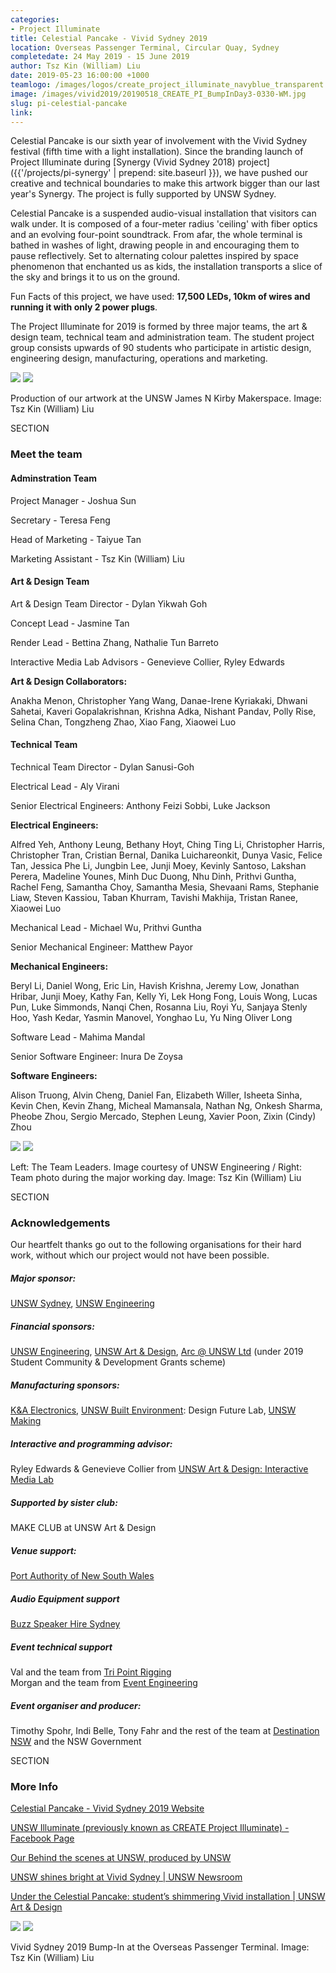 ```yaml
---
categories:
- Project Illuminate
title: Celestial Pancake - Vivid Sydney 2019
location: Overseas Passenger Terminal, Circular Quay, Sydney
completedate: 24 May 2019 - 15 June 2019
author: Tsz Kin (William) Liu
date: 2019-05-23 16:00:00 +1000
teamlogo: /images/logos/create_project_illuminate_navyblue_transparent.png
image: /images/vivid2019/20190518_CREATE_PI_BumpInDay3-0330-WM.jpg
slug: pi-celestial-pancake
link:
---
```

Celestial Pancake is our sixth year of involvement with the Vivid Sydney festival (fifth time with a light installation). Since the branding launch of Project Illuminate during [Synergy (Vivid Sydney 2018) project]({{'/projects/pi-synergy' | prepend: site.baseurl }}), we have pushed our creative and technical boundaries to make this artwork bigger than our last year's Synergy. The project is fully supported by UNSW Sydney.

Celestial Pancake is a suspended audio-visual installation that visitors can walk under. It is composed of a four-meter radius 'ceiling' with fiber optics and an evolving four-point soundtrack. From afar, the whole terminal is bathed in washes of light, drawing people in and encouraging them to pause reflectively. Set to alternating colour palettes inspired by space phenomenon that enchanted us as kids, the installation transports a slice of the sky and brings it to us on the ground.

Fun Facts of this project, we have used: **17,500 LEDs, 10km of wires and running it with only 2 power plugs**.

The Project Illuminate for 2019 is formed by three major teams, the art & design team, technical team and administration team. The student project group consists upwards of 90 students who participate in artistic design, engineering design, manufacturing, operations and marketing.

<img src="/images/vivid2019/20190512_CREATE_PI_JamesNKirby_Makerspace-0047-WM.jpg" class="contentimg">
<img src="/images/vivid2019/20190512_CREATE_PI_JamesNKirby_Makerspace-0117-WM.jpg" class="contentimg">

Production of our artwork at the UNSW James N Kirby Makerspace. Image: Tsz Kin (William) Liu

SECTION

### Meet the team

#### Adminstration Team

Project Manager - Joshua Sun

Secretary - Teresa Feng

Head of Marketing - Taiyue Tan

Marketing Assistant - Tsz Kin (William) Liu

#### Art & Design Team

Art & Design Team Director - Dylan Yikwah Goh

Concept Lead - Jasmine Tan

Render Lead - Bettina Zhang, Nathalie Tun Barreto

Interactive Media Lab Advisors - Genevieve Collier, Ryley Edwards

**Art & Design Collaborators:**

Anakha Menon, Christopher Yang Wang, Danae-Irene Kyriakaki, Dhwani Sahetai, Kaveri Gopalakrishnan, Krishna Adka, Nishant Pandav, Polly Rise, Selina Chan, Tongzheng Zhao, Xiao Fang, Xiaowei Luo

#### Technical Team

Technical Team Director - Dylan Sanusi-Goh

Electrical Lead - Aly Virani

Senior Electrical Engineers: Anthony Feizi Sobbi, Luke Jackson

**Electrical Engineers:**

Alfred Yeh, Anthony Leung, Bethany Hoyt, Ching Ting Li, Christopher Harris, Christopher Tran, Cristian Bernal, Danika Luichareonkit, Dunya Vasic, Felice Tan, Jessica Phe Li, Jungbin Lee, Junji Moey, Kevinly Santoso, Lakshan Perera, Madeline Younes, Minh Duc Duong, Nhu Dinh, Prithvi Guntha, Rachel Feng, Samantha Choy, Samantha Mesia, Shevaani Rams, Stephanie Liaw, Steven Kassiou, Taban Khurram, Tavishi Makhija, Tristan Ranee, Xiaowei Luo

Mechanical Lead - Michael Wu, Prithvi Guntha

Senior Mechanical Engineer: Matthew Payor

**Mechanical Engineers:**

Beryl Li, Daniel Wong, Eric Lin, Havish Krishna, Jeremy Low, Jonathan Hribar, Junji Moey, Kathy Fan, Kelly Yi, Lek Hong Fong, Louis Wong, Lucas Pun, Luke Simmonds, Nanqi Chen, Rosanna Liu, Royi Yu, Sanjaya Stenly Hoo, Yash Kedar, Yasmin Manovel, Yonghao Lu, Yu Ning Oliver Long

Software Lead - Mahima Mandal

Senior Software Engineer: Inura De Zoysa

**Software Engineers:**

Alison Truong, Alvin Cheng, Daniel Fan, Elizabeth Willer, Isheeta Sinha, Kevin Chen, Kevin Zhang, Micheal Mamansala, Nathan Ng, Onkesh Sharma, Pheobe Zhou, Sergio Mercado, Stephen Leung, Xavier Poon, Zixin (Cindy) Zhou

<img src="/images/vivid2019/20190415_UNSWVividInstallationBuild_SCREEN-147.jpg" class="contentimg">
<img src="/images/vivid2019/20190415_CREATE_PI_Tyree-0080-WM.jpg" class="contentimg">

Left: The Team Leaders. Image courtesy of UNSW Engineering / Right: Team photo during the major working day. Image: Tsz Kin (William) Liu

SECTION

### Acknowledgements

Our heartfelt thanks go out to the following organisations for their hard work, without which our project would not have been possible.

<div class="row">
    <div class="col-md">
        <h5>Major sponsor:</h5>
        <p><a href="https://www.unsw.edu.au">UNSW Sydney</a>, <a href="http://engineering.unsw.edu.au/">UNSW Engineering</a></p>
        <h5>Financial sponsors:</h5>
        <p><a href="http://engineering.unsw.edu.au/">UNSW Engineering</a>, <a href="http://artdesign.unsw.edu.au/">UNSW Art & Design</a>, <a href="https://www.arc.unsw.edu.au/">Arc @ UNSW Ltd</a> (under 2019 Student Community & Development Grants scheme)</p>
        <h5>Manufacturing sponsors:</h5>
        <p><a href="https://kandaelectronics.com.au/">K&A Electronics</a>, <a href="https://www.be.unsw.edu.au/">UNSW Built Environment</a>: Design Future Lab, <a href="https://www.making.unsw.edu.au/">UNSW Making</a></p>
        <h5>Interactive and programming advisor:</h5>
        <p>Ryley Edwards & Genevieve Collier from <a href="https://artdesign.unsw.edu.au/campus/interactive-media-lab">UNSW Art & Design: Interactive Media Lab</a></p>
        <h5>Supported by sister club:</h5>
        <p>MAKE CLUB at UNSW Art & Design</p>
    </div>
    <div class="col-md">
        <h5>Venue support:</h5>
        <p><a href="https://www.portauthoritynsw.com.au/">Port Authority of New South Wales</a></p>
        <h5>Audio Equipment support</h5>
        <p><a href="buzzspeakerhiresydney.com.au/">Buzz Speaker Hire Sydney</a></p>
        <h5>Event technical support</h5>
        <p>Val and the team from <a href="http://tripointrigging.com/">Tri Point Rigging</a><br>
        Morgan and the team from <a href="https://www.eventengineering.com.au/">Event Engineering</a></p>
        <h5>Event organiser and producer:</h5>
        <p>Timothy Spohr, Indi Belle, Tony Fahr and the rest of the team at <a href="https://www.destinationnsw.com.au/">Destination NSW</a> and the NSW Government</p>
    </div>
</div>

SECTION

### More Info

[Celestial Pancake - Vivid Sydney 2019 Website](https://www.vividsydney.com/event/light/celestial-pancake)

[UNSW Illuminate (previously known as CREATE Project Illuminate) - Facebook Page](https://www.facebook.com/unsw.illuminate/)

[Our Behind the scenes at UNSW, produced by UNSW](https://www.facebook.com/unsw/videos/616841378821977/)

[UNSW shines bright at Vivid Sydney &#124; UNSW Newsroom](https://newsroom.unsw.edu.au/news/general/unsw-shines-bright-vivid-sydney)

[Under the Celestial Pancake: student’s shimmering Vivid installation &#124; UNSW Art & Design](https://artdesign.unsw.edu.au/whats-on/news/under-celestial-pancake-student%E2%80%99s-shimmering-vivid-installation)

<img src="/images/vivid2019/20190518_CREATE_PI_BumpInDay3-0330-WM.jpg" class="contentimg">
<img src="/images/vivid2019/20190520_CREATE_PI_BumpInDay5_ArtDesignSoftware-0039-WM.jpg" class="contentimg">

Vivid Sydney 2019 Bump-In at the Overseas Passenger Terminal. Image: Tsz Kin (William) Liu
